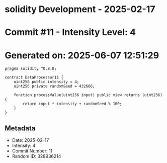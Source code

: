 ﻿# solidity Development - 2025-02-17
# Commit #11 - Intensity Level: 4
# Generated on: 2025-06-07 12:51:29
```solidity
pragma solidity ^0.8.0;

contract DataProcessor11 {
    uint256 public intensity = 4;
    uint256 private randomSeed = 432666;

    function processValue(uint256 input) public view returns (uint256) {
        return input * intensity + randomSeed % 100;
    }
}
```
## Metadata
- Date: 2025-02-17
- Intensity: 4
- Commit Number: 11
- Random ID: 328936214
